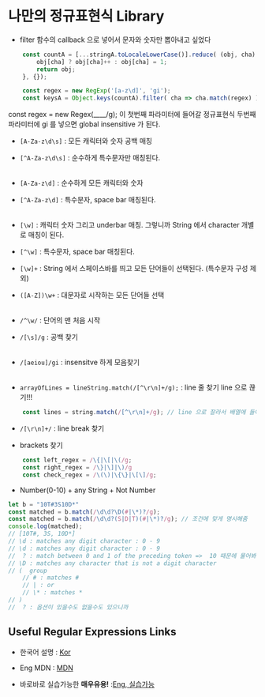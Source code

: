 # **나만의 정규표현식 Library**

- filter 함수의 callback 으로 넣어서 문자와 숫자만 뽑아내고 싶었다
```javascript
    const countA = [...stringA.toLocaleLowerCase()].reduce( (obj, cha) => {
        obj[cha] ? obj[cha]++ : obj[cha] = 1;
        return obj;
    }, {});

    const regex = new RegExp('[a-z\d]', 'gi');
    const keysA = Object.keys(countA).filter( cha => cha.match(regex) );
```

const regex = new Regex(____/g);
이 첫번째 파라미터에 들어갈 정규표현식
두번째 파라미터에 gi 를 넣으면 global insensitive 가 된다.

- `[A-Za-z\d\s]` : 모든 캐릭터와 숫자 공백 매칭
- `[^A-Za-z\d\s]` : 순수하게 특수문자만 매칭된다.
<br/><br/>

- `[A-Za-z\d]` : 순수하게 모든 캐릭터와 숫자 
- `[^A-Za-z\d]` : 특수문자, space bar 매칭된다. 
<br/><br/>

- `[\w]` : 캐릭터 숫자 그리고 underbar 매칭. 그렇니까 String 에서 character 개별로 매칭이 된다. 
- `[^\w]` : 특수문자, space bar 매칭된다.
- `[\w]+` : String 에서 스페이스바를 띄고 모든 단어들이 선택된다. (특수문자 구성 제외)
- `([A-Z])\w+` : 대문자로 시작하는 모든 단어들 선택
<br/><br/>

- `/^\w/` : 단어의 맨 처음 시작
- `/[\s]/g` : 공백 찾기
<br/><br/>

- `/[aeiou]/gi` : insensitve 하게 모음찾기
<br/><br/>

- `arrayOfLines = lineString.match(/[^\r\n]+/g);` : line 줄 찾기 line 으로 끊기!!!
```javascript
    const lines = string.match(/[^\r\n]+/g); // line 으로 잘라서 배열에 들어감
```
- `/[\r\n]+/` : line break 찾기

- brackets 찾기 
```javascript
    const left_regex = /\{|\[|\(/g;
    const right_regex = /\}|\]|\)/g
    const check_regex = /\(\)|\{\}|\[\]/g;
```

- Number(0-10) + any String + Not Number
```javascript
let b = "10T#3S10D*"
const matched = b.match(/\d\d?\D(#|\*)?/g);
const matched = b.match(/\d\d?(S|D|T)(#|\*)?/g); // 조건에 맞게 명시해줌
console.log(matched);
// [10T#, 3S, 10D*]
// \d : matches any digit character : 0 - 9
// \d : matches any digit character : 0 - 9
//  ? : match between 0 and 1 of the preceding token =>  10 때문에 물어봐 준다. /d 하나여도 ㅇㅋ /d/d 여도 ㅇㅋ
// \D : matches any character that is not a digit character
// (  group
    // # : matches #
    // | : or
    // \* : matches *
// )
//  ? : 옵션이 있을수도 없을수도 있으니까

```



## Useful Regular Expressions Links

- 한국어 설명 : [Kor](http://www.nextree.co.kr/p4327/) <br/>
- Eng MDN : [MDN](https://developer.mozilla.org/en-US/docs/Web/JavaScript/Guide/Regular_Expressions/Character_Classes) <br/>

- 바로바로 실습가능한 **매우유용!** :[Eng, 실습가능](https://regexr.com) <br/>